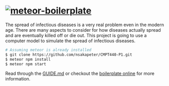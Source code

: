 # [![meteor-boilerplate]()](http://meteor-boilerplate.surge.sh/)

The spread of infectious diseases is a very real problem even in the modern age. There are many aspects to consider for how diseases actually spread and are eventually killed off or die out. This project is going to use a computer model to simulate the spread of infectious diseases.

```sh
# Assuming meteor is already installed
$ git clone https://github.com/nsakapeter/CMPT440-P1.git
$ meteor npm install
$ meteor npm start
```

Read through the [GUIDE.md](GUIDE.md) or checkout the [boilerplate online](http://meteor-boilerplate.surge.sh/) for more information.
